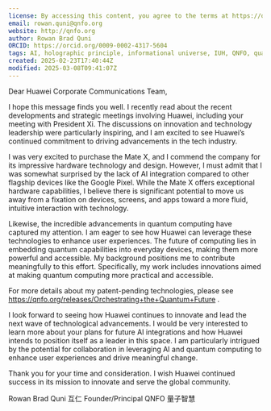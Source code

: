 ```yaml
---
license: By accessing this content, you agree to the terms at https://qnfo.org/LICENSE
email: rowan.quni@qnfo.org
website: http://qnfo.org
author: Rowan Brad Quni
ORCID: https://orcid.org/0009-0002-4317-5604
tags: AI, holographic principle, informational universe, IUH, QNFO, quantum
created: 2025-02-23T17:40:44Z
modified: 2025-03-08T09:41:07Z
---
```


Dear Huawei Corporate Communications Team,

I hope this message finds you well. I recently read about the recent developments and strategic meetings involving Huawei, including your meeting with President Xi. The discussions on innovation and technology leadership were particularly inspiring, and I am excited to see Huawei’s continued commitment to driving advancements in the tech industry.

I was very excited to purchase the Mate X, and I commend the company for its impressive hardware technology and design. However, I must admit that I was somewhat surprised by the lack of AI integration compared to other flagship devices like the Google Pixel. While the Mate X offers exceptional hardware capabilities, I believe there is significant potential to move us away from a fixation on devices, screens, and apps toward a more fluid, intuitive interaction with technology.

Likewise, the incredible advancements in quantum computing have captured my attention. I am eager to see how Huawei can leverage these technologies to enhance user experiences. The future of computing lies in embedding quantum capabilities into everyday devices, making them more powerful and accessible. My background positions me to contribute meaningfully to this effort. Specifically, my work includes innovations aimed at making quantum computing more practical and accessible.

For more details about my patent-pending technologies, please see https://qnfo.org/releases/Orchestrating+the+Quantum+Future .

I look forward to seeing how Huawei continues to innovate and lead the next wave of technological advancements. I would be very interested to learn more about your plans for future AI integrations and how Huawei intends to position itself as a leader in this space. I am particularly intrigued by the potential for collaboration in leveraging AI and quantum computing to enhance user experiences and drive meaningful change.

Thank you for your time and consideration. I wish Huawei continued success in its mission to innovate and serve the global community.

Rowan Brad Quni 互仁
Founder/Principal
QNFO 量子智慧
